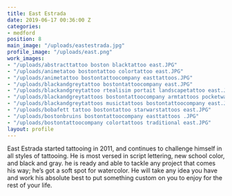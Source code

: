 ```yaml
---
title: East Estrada
date: 2019-06-17 00:36:00 Z
categories:
- medford
position: 8
main_image: "/uploads/eastestrada.jpg"
profile_image: "/uploads/east.png"
work_images:
- "/uploads/abstracttattoo boston blacktattoo east.JPG"
- "/uploads/animetatoo bostontattoo colortattoo east.JPG"
- "/uploads/animetattoo bostontattoocompany easttattoos.JPG"
- "/uploads/blackandgreytattoo bostontattoocompany east.JPG"
- "/uploads/blackandgreytattoo rtealisim portait landscapetattoo east.JPG"
- "/uploads/blackandgreytattoos bostontattoocompany armtattoos pocketwatchtattoo east.JPG"
- "/uploads/blackandgreytattoos musictattoos bostontattoocompany east.JPG"
- "/uploads/bobafett tattoo bostontattoo starwarstattoos east.JPG"
- "/uploads/bostonbruins bostontattoocompany easttattoos .JPG"
- "/uploads/bostontattoocompany colortattoos traditional east.JPG"
layout: profile
---
```


East Estrada started tattooing in 2011, and continues to challenge himself in all styles of tattooing. He is most versed in script lettering, new school color, and black and gray. he is ready and able to tackle any project that comes his way; he’s got a soft spot for watercolor. He will take any idea you have and work his absolute best to put something custom on you to enjoy for the rest of your life.
